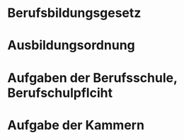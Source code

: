 # Berufsbildungsgesetz
# Ausbildungsordnung
# Aufgaben der Berufsschule, Berufschulpflciht
# Aufgabe der Kammern